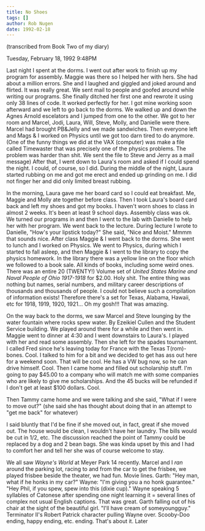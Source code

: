 ```yaml
---
title: No Shoes
tags: []
author: Rob Nugen
date: 1992-02-18
---
```


<p class=note>(transcribed from Book Two of my diary)</p>

<p class=date>Tuesday, February 18, 1992 9:48PM</p>

<p>Last night I spent at the dorms.  I went out after work to finish
up my program for assembly.  Maggie was there so I helped her with
hers.  She had about a million errors.  She and I laughed and giggled
and joked around and flirted.  It was really great.  We sent mail to
people and goofed around while writing our programs.  She finally
ditched her first one and rewrote it using only 38 lines of code.  It
worked perfectly for her.  I got mine working soon afterward and we
left to go back to the dorms.  We walked up and down the Agnes Arnold
escelators and I jumped from one to the other.  We got to her room and
Marcel, Jodi, Laura, Will, Steve, Molly, and Danielle were there.
Marcel had brought PB&Jelly and we made sandwiches.  Then everyone
left and Mags & I worked on Physics until we got too darn tired to do
anymore. (One of the funny things we did at the VAX (computer) was
make a file called Timewaster that was precisely one of the physics
problems.  The problem was harder than shit.  We sent the file to
Steve and Jerry as a mail message) After that, I went down to Laura's
room and asked if I could spend the night.  I could, of course, so I
did.  During the middle of the night, Laura started rubbing on me and
got me erect and ended up grinding on me.  I did not finger her and
did only limited breast rubbing.

<p>In the morning, Laura gave me her board card so I could eat
breakfast.  Me, Maggie and Molly ate together before class.  Then I
took Laura's board card back and left my shoes and got my books.  I
haven't worn shoes to class in almost 2 weeks. It's been at least 9
school days.  Assembly class was ok.  We turned our programs in and
then I went to the lab with Danielle to help her with her program.  We
went back to the lecture.  During lecture I wrote to Danielle, "How's
your lipstick today?"  She said, "Nice and Moist."  Mmmm that sounds
nice.  After class Maggie & I went back to the dorms.  She went to
lunch and I worked on Physics.  We went to Physics, during which I
started to fall asleep, and then Maggie & I went to the library to
copy the physics homework.  In the library there was a yellow line on
the floor which we followed to a book sale.  All kinds of books,
including some weird ones.  There was an entire 20 (TWENTY!) Volume
set of <em>United States Marine and Naval People of Ohio
1917-1918</em> for $2.00.  Holy shit.  The entire thing was nothing
but names, serial numbers, and military career descriptions of
thousands and thousands of people.  I could not believe such a
compilation of information exists!  Therefore there's a set for Texas,
Alabama, Hawaii, etc for 1918, 1919, 1920, 1921...  Oh my gosh!!! That
was amazing.

<p>On the way back to the dorms, we saw Marcel and Steve lounging by
the water fountain where rocks spew water.  By Ezeikiel Cullen and the
Student Service building.  We played around there for a while and then
went in.  Maggie went to dinner at 4:30 and I went downstairs to
Laura's.  I played with her and read some assembly.  Then she left for
the spades tournament.  I called Fred since he's leaving today for
France with the Texas T(rom)-bones.  Cool.  I talked to him for a bit
and we decided to get has ass out here for a weekend soon.  That will
be cool.  He has a VW bug now, so he can drive himself.  Cool.  Then I
came home and filled out scholarship stuff.  I'm going to pay $45.00
to a company who will match me with some companies who are likely to
give me scholarships.  And the 45 bucks will be refunded if I don't
get at least $100 dollars.  Cool.

<p>Then Tammy came home and we were talking and she said, "What if I
were to move out?" (she said she has thought about doing that in an
attempt to "get me back" for whatever)

<p>I said bluntly that I'd be fine if she moved out, in fact, great if
she moved out.  The house would be clean, I wouldn't have her laundry.
The bills would be cut in 1/2, etc.  The discussion reached the point
of Tammy could be replaced by a dog and 2 bean bags.  She was kinda
upset by this and I had to comfort her and tell her she was of course
welcome to stay.

<p>We all saw <em>Wayne's World</em> at Meyer Park 14 recently.
Marcel and I <em>ran</em> around the parking lot, racing to and from
the car to get the frisbee, we played frisbee beside the theater, we
had fun.  Movie lines.  Garth: "Hey man, what if he honks in my car?"
Wayne: "I'm giving you a no honk guarantee."  "Hey Phil, if you spew,
spew into this (dixie cup)." Wayne speaking 5 syllables of Catonese
after spending one night learning it = several lines of complex not
usual English captions.  That was great.  Garth falling out of his
chair at the sight of the beautiful girl.  "I'll have cream of
someyoungguy." Terminator II's Robert Patrick character pulling Wayne
over.  Scooby-Doo ending, happy ending, etc. ending.  That's about it.
Later
